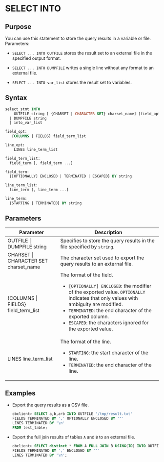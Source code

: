 # SELECT INTO

## Purpose

You can use this statement to store the query results in a variable or file. Parameters:

* `SELECT ... INTO OUTFILE` stores the result set to an external file in the specified output format.

* `SELECT ... INTO DUMPFILE` writes a single line without any format to an external file.

* `SELECT ... INTO var_list` stores the result set to variables.

## Syntax

```sql
select_stmt INTO
    OUTFILE string [ {CHARSET | CHARACTER SET} charset_name] [field_opt] [line_opt]
  | DUMPFILE string
  | into_var_list

field_opt:
   {COLUMNS | FIELDS} field_term_list

line_opt:
    LINES line_term_list

field_term_list:
  field_term [, field_term ...]

field_term:
  {[OPTIONALLY] ENCLOSED | TERMINATED | ESCAPED} BY string

line_term_list:
  line_term [, line_term ...]

line_term:
  {STARTING | TERMINATED} BY string
```

## Parameters

| Parameter | Description |
|---------------------------------------|----------------------------------------------------------------------------------------------------------------------------------------------------------------------------------------------------------------------------------------------------------------------|
| OUTFILE \| DUMPFILE string | Specifies to store the query results in the file specified by `string`.  |
| CHARSET \| CHARACTER SET charset_name | The character set used to export the query results to an external file.  |
| {COLUMNS \| FIELDS} field_term_list | The format of the field.  <ul><li> `[OPTIONALLY] ENCLOSED`: the modifier of the exported value. `OPTIONALLY` indicates that only values with ambiguity are modified.    </li><li> `TERMINATED`: the end character of the exported column.    </li><li> `ESCAPED`: the characters ignored for the exported value. </li></ul> |
| LINES line_term_list | The format of the line.  <ul><li> `STARTING`: the start character of the line.     </li><li> `TERMINATED`: the end character of the line.  </li></ul> |

## Examples

* Export the query results as a CSV file.

   ```sql
   obclient> SELECT a,b,a+b INTO OUTFILE '/tmp/result.txt'
   FIELDS TERMINATED BY ',' OPTIONALLY ENCLOSED BY '"'
   LINES TERMINATED BY '\n'
   FROM test_table;
   ```

* Export the full join results of tables `A` and `B` to an external file.

   ```sql
   obclient> SELECT distinct * FROM A FULL JOIN B USING(ID) INTO OUTFILE 'test.sql'
   FIELDS TERMINATED BY ',' ENCLOSED BY '"'
   LINES TERMINATED BY '\n';
   ```
